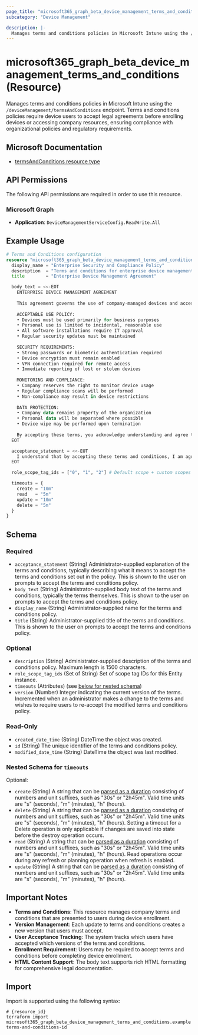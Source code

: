 ```yaml
---
page_title: "microsoft365_graph_beta_device_management_terms_and_conditions Resource - terraform-provider-microsoft365"
subcategory: "Device Management"

description: |-
  Manages terms and conditions policies in Microsoft Intune using the /deviceManagement/termsAndConditions endpoint. Terms and conditions policies require device users to accept legal agreements before enrolling devices or accessing company resources, ensuring compliance with organizational policies and regulatory requirements.
---
```


# microsoft365_graph_beta_device_management_terms_and_conditions (Resource)

Manages terms and conditions policies in Microsoft Intune using the `/deviceManagement/termsAndConditions` endpoint. Terms and conditions policies require device users to accept legal agreements before enrolling devices or accessing company resources, ensuring compliance with organizational policies and regulatory requirements.

## Microsoft Documentation

- [termsAndConditions resource type](https://learn.microsoft.com/en-us/graph/api/resources/intune-companyterms-termsandconditions?view=graph-rest-beta)

## API Permissions

The following API permissions are required in order to use this resource.

### Microsoft Graph

- **Application**: `DeviceManagementServiceConfig.ReadWrite.All`

## Example Usage

```terraform
# Terms and Conditions configuration
resource "microsoft365_graph_beta_device_management_terms_and_conditions" "terms" {
  display_name = "Enterprise Security and Compliance Policy"
  description  = "Terms and conditions for enterprise device management and security compliance"
  title        = "Enterprise Device Management Agreement"

  body_text = <<-EOT
    ENTERPRISE DEVICE MANAGEMENT AGREEMENT
    
    This agreement governs the use of company-managed devices and access to corporate resources.
    
    ACCEPTABLE USE POLICY:
    • Devices must be used primarily for business purposes
    • Personal use is limited to incidental, reasonable use
    • All software installations require IT approval
    • Regular security updates must be maintained
    
    SECURITY REQUIREMENTS:
    • Strong passwords or biometric authentication required
    • Device encryption must remain enabled
    • VPN connection required for remote access
    • Immediate reporting of lost or stolen devices
    
    MONITORING AND COMPLIANCE:
    • Company reserves the right to monitor device usage
    • Regular compliance scans will be performed
    • Non-compliance may result in device restrictions
    
    DATA PROTECTION:
    • Company data remains property of the organization
    • Personal data will be separated where possible
    • Device wipe may be performed upon termination
    
    By accepting these terms, you acknowledge understanding and agree to comply with all stated policies.
  EOT

  acceptance_statement = <<-EOT
    I understand that by accepting these terms and conditions, I am agreeing to comply with all company policies regarding device usage, security requirements, and data protection. I acknowledge that violation of these terms may result in disciplinary action up to and including termination of employment and/or device access restrictions.
  EOT

  role_scope_tag_ids = ["0", "1", "2"] # Default scope + custom scopes

  timeouts = {
    create = "10m"
    read   = "5m"
    update = "10m"
    delete = "5m"
  }
}
```

<!-- schema generated by tfplugindocs -->
## Schema

### Required

- `acceptance_statement` (String) Administrator-supplied explanation of the terms and conditions, typically describing what it means to accept the terms and conditions set out in the policy. This is shown to the user on prompts to accept the terms and conditions policy.
- `body_text` (String) Administrator-supplied body text of the terms and conditions, typically the terms themselves. This is shown to the user on prompts to accept the terms and conditions policy.
- `display_name` (String) Administrator-supplied name for the terms and conditions policy.
- `title` (String) Administrator-supplied title of the terms and conditions. This is shown to the user on prompts to accept the terms and conditions policy.

### Optional

- `description` (String) Administrator-supplied description of the terms and conditions policy. Maximum length is 1500 characters.
- `role_scope_tag_ids` (Set of String) Set of scope tag IDs for this Entity instance.
- `timeouts` (Attributes) (see [below for nested schema](#nestedatt--timeouts))
- `version` (Number) Integer indicating the current version of the terms. Incremented when an administrator makes a change to the terms and wishes to require users to re-accept the modified terms and conditions policy.

### Read-Only

- `created_date_time` (String) DateTime the object was created.
- `id` (String) The unique identifier of the terms and conditions policy.
- `modified_date_time` (String) DateTime the object was last modified.

<a id="nestedatt--timeouts"></a>
### Nested Schema for `timeouts`

Optional:

- `create` (String) A string that can be [parsed as a duration](https://pkg.go.dev/time#ParseDuration) consisting of numbers and unit suffixes, such as "30s" or "2h45m". Valid time units are "s" (seconds), "m" (minutes), "h" (hours).
- `delete` (String) A string that can be [parsed as a duration](https://pkg.go.dev/time#ParseDuration) consisting of numbers and unit suffixes, such as "30s" or "2h45m". Valid time units are "s" (seconds), "m" (minutes), "h" (hours). Setting a timeout for a Delete operation is only applicable if changes are saved into state before the destroy operation occurs.
- `read` (String) A string that can be [parsed as a duration](https://pkg.go.dev/time#ParseDuration) consisting of numbers and unit suffixes, such as "30s" or "2h45m". Valid time units are "s" (seconds), "m" (minutes), "h" (hours). Read operations occur during any refresh or planning operation when refresh is enabled.
- `update` (String) A string that can be [parsed as a duration](https://pkg.go.dev/time#ParseDuration) consisting of numbers and unit suffixes, such as "30s" or "2h45m". Valid time units are "s" (seconds), "m" (minutes), "h" (hours).

## Important Notes

- **Terms and Conditions**: This resource manages company terms and conditions that are presented to users during device enrollment.
- **Version Management**: Each update to terms and conditions creates a new version that users must accept.
- **User Acceptance Tracking**: The system tracks which users have accepted which versions of the terms and conditions.
- **Enrollment Requirement**: Users may be required to accept terms and conditions before completing device enrollment.
- **HTML Content Support**: The body text supports rich HTML formatting for comprehensive legal documentation.

## Import

Import is supported using the following syntax:

```shell
# {resource_id}
terraform import microsoft365_graph_beta_device_management_terms_and_conditions.example terms-and-conditions-id
```
